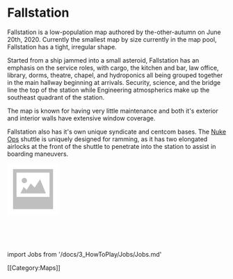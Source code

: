 # Fallstation

Fallstation is a low-population map authored by the-other-autumn on June 20th, 2020. Currently the smallest map by size currently in the map pool, Fallstation has a tight, irregular shape. 

Started from a ship jammed into a small asteroid, Fallstation has an emphasis on the service roles, with cargo, the kitchen and bar, law office, library, dorms, theatre, chapel, and hydroponics all being grouped together in the main hallway beginning at arrivals. Security, science, and the bridge line the top of the station while Engineering atmospherics make up  the southeast quadrant of the station.

The map is known for having very little maintenance and both it's exterior and interior walls have extensive window coverage.

Fallstation also has it's own unique syndicate and centcom bases. The [Nuke Ops](nuclear-operative.md) shuttle is uniquely designed for ramming, as it has two elongated airlocks at the front of the shuttle to penetrate into the station to assist in boarding maneuvers.





![map](FallStation.png)


  <br/>
<br/>
<br/>

import Jobs from '/docs/3_HowToPlay/Jobs/Jobs.md'

<Jobs />

[[Category:Maps]]
